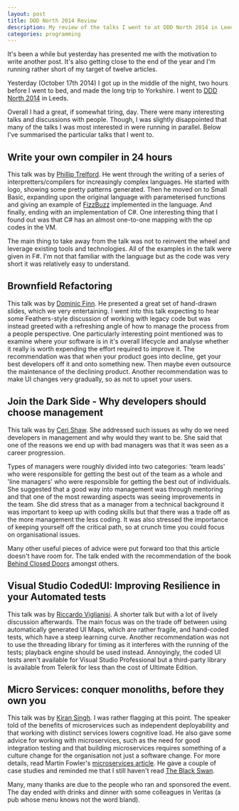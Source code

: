 ```yaml
---
layout: post
title: DDD North 2014 Review
description: My review of the talks I went to at DDD North 2014 in Leeds.
categories: programming
---
```

It's been a while but yesterday has presented me with the motivation to write another post.  It's also getting close to the end of the year and I'm running rather short of my target of twelve articles.

Yesterday (October 17th 2014) I got up in the middle of the night, two hours before I went to bed, and made the long trip to Yorkshire.  I went to [DDD North 2014](http://www.dddnorth.co.uk) in Leeds.

Overall I had a great, if somewhat tiring, day.  There were many interesting talks and discussions with people.  Though, I was slightly disappointed that many of the talks I was most interested in were running in parallel.  Below I've summarised the particular talks that I went to.

## Write your own compiler in 24 hours

This talk was by [Phillip Trelford](https://twitter.com/ptrelford).  He went through the writing of a series of interpretters/compilers for increasingly complex languages.  He started with logo, showing some pretty patterns generated.  Then he moved on to Small Basic, expanding upon the original language with parameterised functions and giving an example of [FizzBuzz](http://en.wikipedia.org/wiki/Fizz_buzz) implemented in the language.  And finally, ending with an implementation of C#.  One interesting thing that I found out was that C# has an almost one-to-one mapping with the op codes in the VM.

The main thing to take away from the talk was not to reinvent the wheel and leverage existing tools and technologies.  All of the examples in the talk were given in F#.  I'm not that familiar with the language but as the code was very short it was relatively easy to understand.

## Brownfield Refactoring

This talk was by [Dominic Finn](https://twitter.com/CleverFinn).  He presented a great set of hand-drawn slides, which we very entertaining.  I went into this talk expecting to hear some Feathers-style discussion of working with legacy code but was instead greeted with a refreshing angle of how to manage the process from a people perspective.  One particularly interesting point mentioned was to examine where your software is in it's overall lifecycle and analyse whether it really is worth expending the effort required to improve it.  The recommendation was that when your product goes into decline, get your best developers off it and onto something new.  Then maybe even outsource the maintenance of the declining product.  Another recommendation was to make UI changes very gradually, so as not to upset your users.

## Join the Dark Side - Why developers should choose management

This talk was by [Ceri Shaw](https://twitter.com/cerishaw).  She addressed such issues as why do we need developers in management and why would they want to be.  She said that one of the reasons we end up with bad managers was that it was seen as a career progression.

Types of managers were roughly divided into two categories: 'team leads' who were responsible for getting the best out of the team as a whole and 'line managers' who were responsible for getting the best out of individuals.  She suggested that a good way into management was through mentoring and that one of the most rewarding aspects was seeing improvements in the team.  She did stress that as a manager from a technical background it was important to keep up with coding skills but that there was a trade off as the more management the less coding.  It was also stressed the importance of keeping yourself off the critical path, so at crunch time you could focus on organisational issues.

Many other useful pieces of advice were put forward too that this article doesn't have room for.  The talk ended with the recommendation of the book [Behind Closed Doors](http://www.amazon.co.uk/Behind-Closed-Doors-Management-Programmers/dp/0976694026) amongst others.

## Visual Studio CodedUI: Improving Resilience in your Automated tests

This talk was by [Riccardo Viglianisi](https://twitter.com/captainshmaser).  A shorter talk but with a lot of lively discussion afterwards.  The main focus was on the trade off between using automatically generated UI Maps, which are rather fragile, and hand-coded tests, which have a steep learning curve.  Another recommendation was not to use the threading library for timing as it interferes with the running of the tests; playback engine should be used instead.  Annoyingly, the coded UI tests aren't available for Visual Studio Professional but a third-party library is available from Telerik for less than the cost of Ultimate Edition.

## Micro Services: conquer monoliths, before they own you

This talk was by [Kiran Singh](https://twitter.com/Roarkiran).  I was rather flagging at this point.  The speaker told of the benefits of microservices such as independent deployability and that working with distinct services lowers cognitive load.  He also gave some advice for working with microservices, such as the need for good integration testing and that building microservices requires something of a culture change for the organisation not just a software change.  For more details, read Martin Fowler's [microservices article](http://martinfowler.com/articles/microservices.html).  He gave a couple of case studies and reminded me that I still haven't read [The Black Swan](http://www.amazon.co.uk/Black-Swan-Impact-Highly-Improbable-ebook/dp/B002RI99IM/).

Many, many thanks are due to the people who ran and sponsored the event.  The day ended with drinks and dinner with some colleagues in Veritas (a pub whose menu knows not the word bland).

